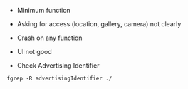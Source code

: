 * Minimum function
* Asking for access (location, gallery, camera) not clearly
* Crash on any function
* UI not good

* Check Advertising Identifier

```
fgrep -R advertisingIdentifier ./
```
